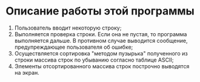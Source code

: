 # Описание работы этой программы
1) Пользователь вводит некоторую строку;
2) Выполняется проверка строки. Если она не пустая, то программа выполняется дальше. В противном случае выводится сообщение, предупреждающее пользователя об ошибке;
3) Осуществляется сортировка "методом пузырька" полученного из строки массива строк по убыванию согласно таблице ASCII;
4) Элементы отсортированного массива строк построчно выводятся на экран.